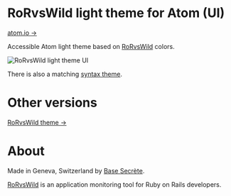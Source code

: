 # RoRvsWild light theme for Atom (UI)

[atom.io →](https://atom.io/themes/rorvswild-light-ui)

Accessible Atom light theme based on [RoRvsWild](https://www.rorvswild.com) colors.

![RoRvsWild light theme UI](https://basesecrete.com/rorvswild-theme/rorvswild-theme-atom-light-ui.png)

There is also a matching [syntax theme](https://github.com/BaseSecrete/rorvswild-theme-atom-light-syntax).

# Other versions
[RoRvsWild theme →](https://www.rorvswild.com/theme)

# About
Made in Geneva, Switzerland by [Base Secrète](https://basesecrete.com).

[RoRvsWild](https://rorvswild.com) is an  application monitoring tool for Ruby on Rails developers.